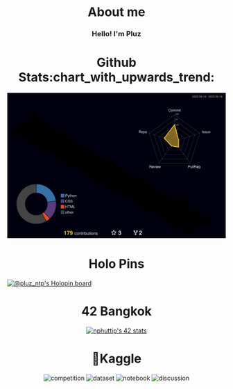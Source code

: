 <h1 align="center" >About me</h1>
<h3 align="center">Hello! I'm Pluz</h3>

<h1 align="center" >Github Stats:chart_with_upwards_trend:</h1>

![](./profile-3d-contrib/profile-night-rainbow.svg)

<h1 align="center">Holo Pins</h1>

[![@pluz_ntp's Holopin board](https://holopin.io/api/user/board?user=pluz_ntp)](https://holopin.io/@pluz_ntp)
<h1 align="center">42 Bangkok</h1>
<div align="center" ><a href="https://github.com/JaeSeoKim/badge42"><img src="https://badge42.vercel.app/api/v2/cl9a1vfoe01040gkwzxgwkdv9/stats?cursusId=3&coalitionId=undefined" alt="nphuttip's 42 stats" /></a></div>

<h1 align="center">&#129497;Kaggle</h1>
<div align="center">

![competition](https://road-to-kaggle-grandmaster.vercel.app/api/badges/pluz123/competition)
![dataset](https://road-to-kaggle-grandmaster.vercel.app/api/badges/pluz123/dataset)
![notebook](https://road-to-kaggle-grandmaster.vercel.app/api/badges/pluz123/notebook)
![discussion](https://road-to-kaggle-grandmaster.vercel.app/api/badges/pluz123/discussion)
</div>
